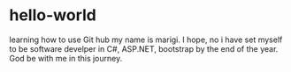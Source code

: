 # hello-world
learning how to use Git hub
my name is marigi. I hope, no i have set myself to be software develper in C#, ASP.NET, bootstrap by the end of the year. God be with me in this journey. 
